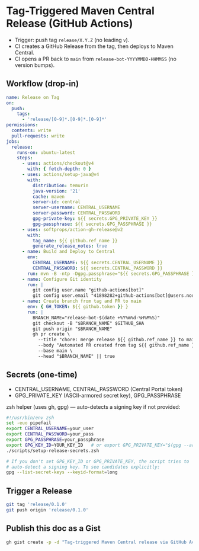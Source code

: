 # Tag-Triggered Maven Central Release (GitHub Actions)

- Trigger: push tag `release/X.Y.Z` (no leading `v`).
- CI creates a GitHub Release from the tag, then deploys to Maven Central.
- CI opens a PR back to `main` from `release-bot-YYYYMMDD-HHMMSS` (no version bumps).

## Workflow (drop-in)

```yaml
name: Release on Tag
on:
  push:
    tags:
      - 'release/[0-9]*.[0-9]*.[0-9]*'
permissions:
  contents: write
  pull-requests: write
jobs:
  release:
    runs-on: ubuntu-latest
    steps:
      - uses: actions/checkout@v4
        with: { fetch-depth: 0 }
      - uses: actions/setup-java@v4
        with:
          distribution: temurin
          java-version: '21'
          cache: maven
          server-id: central
          server-username: CENTRAL_USERNAME
          server-password: CENTRAL_PASSWORD
          gpg-private-key: ${{ secrets.GPG_PRIVATE_KEY }}
          gpg-passphrase: ${{ secrets.GPG_PASSPHRASE }}
      - uses: softprops/action-gh-release@v2
        with:
          tag_name: ${{ github.ref_name }}
          generate_release_notes: true
      - name: Build and Deploy to Central
        env:
          CENTRAL_USERNAME: ${{ secrets.CENTRAL_USERNAME }}
          CENTRAL_PASSWORD: ${{ secrets.CENTRAL_PASSWORD }}
        run: mvn -B -ntp -Dgpg.passphrase="${{ secrets.GPG_PASSPHRASE }}" clean deploy
      - name: Configure Git identity
        run: |
          git config user.name "github-actions[bot]"
          git config user.email "41898282+github-actions[bot]@users.noreply.github.com"
      - name: Create branch from tag and PR to main
        env: { GH_TOKEN: ${{ github.token }} }
        run: |
          BRANCH_NAME="release-bot-$(date +%Y%m%d-%H%M%S)"
          git checkout -B "$BRANCH_NAME" $GITHUB_SHA
          git push origin "$BRANCH_NAME"
          gh pr create \
            --title "chore: merge release ${{ github.ref_name }} to main" \
            --body "Automated PR created from tag ${{ github.ref_name }}." \
            --base main \
            --head "$BRANCH_NAME" || true
```

## Secrets (one-time)

- CENTRAL_USERNAME, CENTRAL_PASSWORD (Central Portal token)
- GPG_PRIVATE_KEY (ASCII-armored secret key), GPG_PASSPHRASE

zsh helper (uses gh, gpg) — auto-detects a signing key if not provided:

```zsh
#!/usr/bin/env zsh
set -euo pipefail
export CENTRAL_USERNAME=your_user
export CENTRAL_PASSWORD=your_pass
export GPG_PASSPHRASE=your_passphrase
export GPG_KEY_ID=YOUR_KEY_ID   # or export GPG_PRIVATE_KEY="$(gpg --armor --export-secret-keys YOUR_KEY_ID)"
./scripts/setup-release-secrets.zsh

# If you don't set GPG_KEY_ID or GPG_PRIVATE_KEY, the script tries to
# auto-detect a signing key. To see candidates explicitly:
gpg --list-secret-keys --keyid-format=long
```

## Trigger a Release

```bash
git tag 'release/0.1.0'
git push origin 'release/0.1.0'
```

## Publish this doc as a Gist

```bash
gh gist create -p -d "Tag-triggered Maven Central release via GitHub Actions" RELEASE-GIST.md
```
